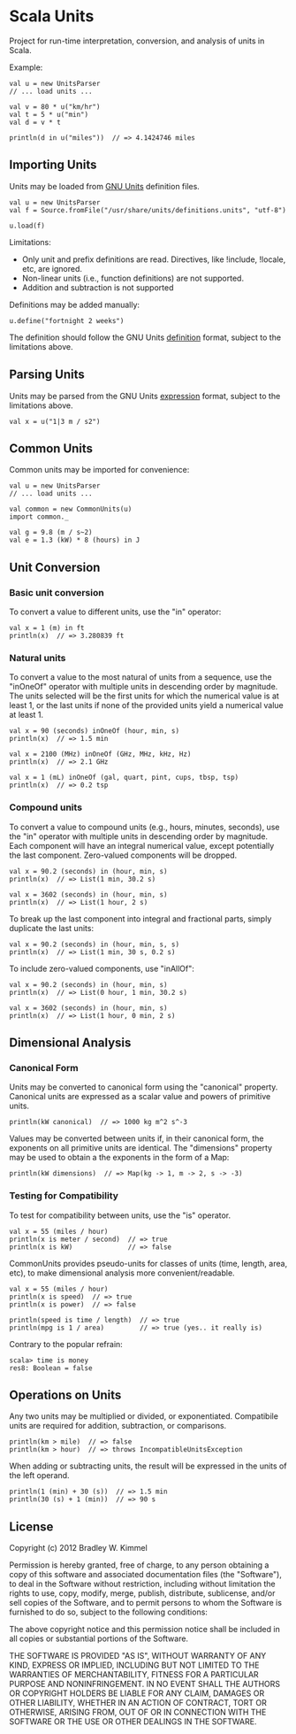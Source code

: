 Scala Units
===========

Project for run-time interpretation, conversion, and analysis of units
in Scala.

Example:

    val u = new UnitsParser
    // ... load units ...

    val v = 80 * u("km/hr") 
    val t = 5 * u("min")
    val d = v * t

    println(d in u("miles"))  // => 4.1424746 miles


Importing Units
---------------

Units may be loaded from [GNU Units](http://www.gnu.org/software/units/)
definition files.

    val u = new UnitsParser
    val f = Source.fromFile("/usr/share/units/definitions.units", "utf-8")

    u.load(f)

Limitations:

  - Only unit and prefix definitions are read.  Directives, like !include,
  !locale, etc, are ignored.
  - Non-linear units (i.e., function definitions) are not supported.
  - Addition and subtraction is not supported

Definitions may be added manually:

    u.define("fortnight 2 weeks")

The definition should follow the GNU Units
[definition](http://www.gnu.org/software/units/manual/units.html#Unit-Definitions)
format, subject to the limitations above.


Parsing Units
-------------

Units may be parsed from the GNU Units
[expression](http://www.gnu.org/software/units/manual/units.html#Unit-Expressions)
format, subject to the limitations above.

    val x = u("1|3 m / s2")


Common Units
------------

Common units may be imported for convenience:

    val u = new UnitsParser
    // ... load units ...

    val common = new CommonUnits(u)
    import common._

    val g = 9.8 (m / s~2)
    val e = 1.3 (kW) * 8 (hours) in J


Unit Conversion
---------------

### Basic unit conversion

To convert a value to different units, use the "in" operator:

    val x = 1 (m) in ft 
    println(x)  // => 3.280839 ft

### Natural units

To convert a value to the most natural of units from a sequence, use
the "inOneOf" operator with multiple units in descending order by
magnitude.  The units selected will be the first units for which the
numerical value is at least 1, or the last units if none of the provided
units yield a numerical value at least 1.

    val x = 90 (seconds) inOneOf (hour, min, s)
    println(x)  // => 1.5 min

    val x = 2100 (MHz) inOneOf (GHz, MHz, kHz, Hz)
    println(x)  // => 2.1 GHz

    val x = 1 (mL) inOneOf (gal, quart, pint, cups, tbsp, tsp)
    println(x)  // => 0.2 tsp

### Compound units

To convert a value to compound units (e.g., hours, minutes, seconds),
use the "in" operator with multiple units in descending order by
magnitude.  Each component will have an integral numerical value, except
potentially the last component.  Zero-valued components will be dropped.

    val x = 90.2 (seconds) in (hour, min, s)
    println(x)  // => List(1 min, 30.2 s)

    val x = 3602 (seconds) in (hour, min, s)
    println(x)  // => List(1 hour, 2 s)

To break up the last component into integral and fractional parts,
simply duplicate the last units:

    val x = 90.2 (seconds) in (hour, min, s, s)
    println(x)  // => List(1 min, 30 s, 0.2 s)

To include zero-valued components, use "inAllOf":

    val x = 90.2 (seconds) in (hour, min, s)
    println(x)  // => List(0 hour, 1 min, 30.2 s)

    val x = 3602 (seconds) in (hour, min, s)
    println(x)  // => List(1 hour, 0 min, 2 s)


Dimensional Analysis
--------------------

### Canonical Form

Units may be converted to canonical form using the "canonical" property.
Canonical units are expressed as a scalar value and powers of primitive
units.

    println(kW canonical)  // => 1000 kg m^2 s^-3

Values may be converted between units if, in their canonical form, the
exponents on all primitive units are identical.  The "dimensions"
property may be used to obtain a the exponents in the form of a Map:

    println(kW dimensions)  // => Map(kg -> 1, m -> 2, s -> -3)

### Testing for Compatibility

To test for compatibility between units, use the "is" operator.

    val x = 55 (miles / hour)
    println(x is meter / second)  // => true
    println(x is kW)              // => false

CommonUnits provides pseudo-units for classes of units (time, length,
area, etc), to make dimensional analysis more convenient/readable.

    val x = 55 (miles / hour)
    println(x is speed)  // => true
    println(x is power)  // => false

    println(speed is time / length)  // => true
    println(mpg is 1 / area)         // => true (yes.. it really is)

Contrary to the popular refrain:

    scala> time is money
    res8: Boolean = false


Operations on Units
-------------------

Any two units may be multiplied or divided, or exponentiated.
Compatibile units are required for addition, subtraction, or
comparisons.

    println(km > mile)  // => false
    println(km > hour)  // => throws IncompatibleUnitsException

When adding or subtracting units, the result will be expressed in the
units of the left operand.

    println(1 (min) + 30 (s))  // => 1.5 min
    println(30 (s) + 1 (min))  // => 90 s


License
-------

Copyright (c) 2012 Bradley W. Kimmel

Permission is hereby granted, free of charge, to any person
obtaining a copy of this software and associated documentation
files (the "Software"), to deal in the Software without
restriction, including without limitation the rights to use,
copy, modify, merge, publish, distribute, sublicense, and/or sell
copies of the Software, and to permit persons to whom the
Software is furnished to do so, subject to the following
conditions:

The above copyright notice and this permission notice shall be
included in all copies or substantial portions of the Software.

THE SOFTWARE IS PROVIDED "AS IS", WITHOUT WARRANTY OF ANY KIND,
EXPRESS OR IMPLIED, INCLUDING BUT NOT LIMITED TO THE WARRANTIES
OF MERCHANTABILITY, FITNESS FOR A PARTICULAR PURPOSE AND
NONINFRINGEMENT. IN NO EVENT SHALL THE AUTHORS OR COPYRIGHT
HOLDERS BE LIABLE FOR ANY CLAIM, DAMAGES OR OTHER LIABILITY,
WHETHER IN AN ACTION OF CONTRACT, TORT OR OTHERWISE, ARISING
FROM, OUT OF OR IN CONNECTION WITH THE SOFTWARE OR THE USE OR
OTHER DEALINGS IN THE SOFTWARE.

